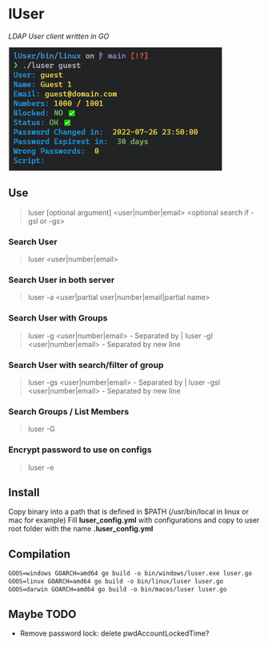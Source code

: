 # lUser
_LDAP User client written in GO_

![Screenshot](/screenshot.png)

## Use

> luser [optional argument] <user|number|email> <optional search if -gsl or -gs>

### Search User
> luser <user|number|email>

### Search User in both server
> luser -a <user|partial user|number|email|partial name>

### Search User with Groups
> luser -g <user|number|email> - Separated by  |
> luser -gl <user|number|email> - Separated by new line

### Search User with search/filter of group
> luser -gs <user|number|email> <text to search> - Separated by  |
> luser -gsl <user|number|email> <text to search>  - Separated by new line

### Search Groups / List Members
> luser -G <group name>

### Encrypt password to use on configs
> luser -e <password to encrypt>

## Install

Copy binary into a path that is defined in $PATH (/usr/bin/local in linux or mac for example)
Fill **luser_config.yml** with configurations and copy to user root folder with the name **.luser_config.yml**

## Compilation

```
GOOS=windows GOARCH=amd64 go build -o bin/windows/luser.exe luser.go
GOOS=linux GOARCH=amd64 go build -o bin/linux/luser luser.go
GOOS=darwin GOARCH=amd64 go build -o bin/macos/luser luser.go
```


## Maybe TODO

* Remove password lock: delete pwdAccountLockedTime?


